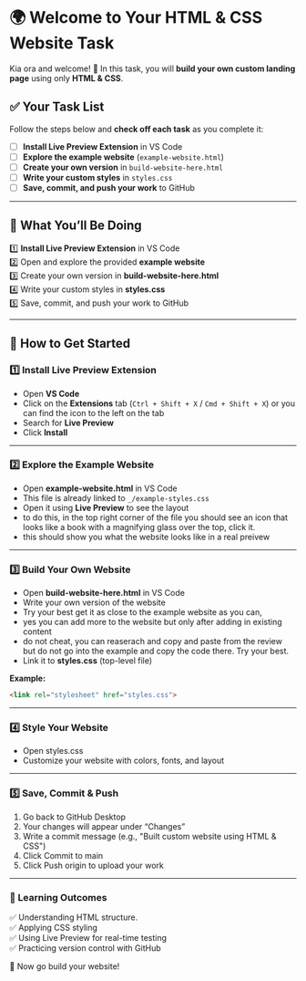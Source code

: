 # 🌍 Welcome to Your HTML & CSS Website Task  

Kia ora and welcome! 🎉 In this task, you will **build your own custom landing page** using only **HTML & CSS**.  

## ✅ Your Task List  

Follow the steps below and **check off each task** as you complete it:  

- [ ] **Install Live Preview Extension** in VS Code  
- [ ] **Explore the example website** (`example-website.html`)  
- [ ] **Create your own version** in `build-website-here.html`  
- [ ] **Write your custom styles** in `styles.css`  
- [ ] **Save, commit, and push your work** to GitHub  

---

## 📌 What You’ll Be Doing  

1️⃣ **Install Live Preview Extension** in VS Code  
2️⃣ Open and explore the provided **example website**  
3️⃣ Create your own version in **build-website-here.html**  
4️⃣ Write your custom styles in **styles.css**  
5️⃣ Save, commit, and push your work to GitHub  

---

## 🚀 How to Get Started  

### 1️⃣ Install Live Preview Extension  
- Open **VS Code**  
- Click on the **Extensions** tab (`Ctrl + Shift + X` / `Cmd + Shift + X`)  or you can find the icon to the left on the tab
- Search for **Live Preview**  
- Click **Install**  

---

### 2️⃣ Explore the Example Website  
- Open **example-website.html** in VS Code  
- This file is already linked to `_/example-styles.css`  
- Open it using **Live Preview** to see the layout  
- to do this, in the top right corner of the file you should see an icon that looks like a book with a magnifying glass over the top, click it.
- this should show you what the website looks like in a real preivew

---

### 3️⃣ Build Your Own Website  
- Open **build-website-here.html** in VS Code  
- Write your own version of the website  
- Try your best get it as close to the example website as you can,
- yes you can add more to the website but only after adding in existing content
- do not cheat, you can reaserach and copy and paste from the review but do not go into the example and copy the code there. Try your best.
- Link it to **styles.css** (top-level file)  

**Example:**  
```html
<link rel="stylesheet" href="styles.css">
```
---

### 4️⃣ Style Your Website
- Open styles.css
- Customize your website with colors, fonts, and layout

---

### 5️⃣ Save, Commit & Push
1.	Go back to GitHub Desktop
2.	Your changes will appear under “Changes”
3.	Write a commit message (e.g., "Built custom website using HTML & CSS")
4.	Click Commit to main
5.	Click Push origin to upload your work

---

### 🎯 Learning Outcomes

✅ Understanding HTML structure.  
✅ Applying CSS styling  
✅ Using Live Preview for real-time testing  
✅ Practicing version control with GitHub

🚀 Now go build your website!